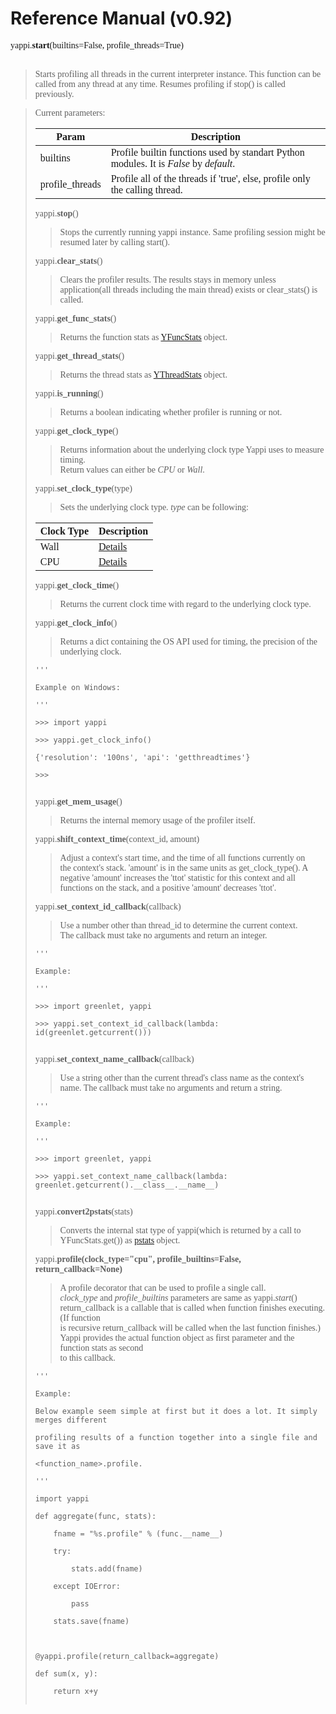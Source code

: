 # Reference Manual (v0.92) #

<font face='Consolas'>
yappi.<b>start</b>(builtins=False, profile_threads=True)<br>
<br>
<blockquote>Starts profiling all threads in the current interpreter instance. This function can be called from any thread at any time. Resumes profiling if stop() is called previously.</blockquote>

<blockquote>Current parameters:<br>
<table><thead><th> <b>Param</b> </th><th> <b>Description</b> </th></thead><tbody>
<tr><td> builtins     </td><td> Profile builtin functions used by standart Python modules. It is <i>False</i> by <i>default</i>. </td></tr>
<tr><td> profile_threads </td><td>  Profile all of the threads if 'true', else, profile only the calling thread. </td></tr></blockquote></tbody></table>

<font face='Consolas'>
yappi.<b>stop</b>()<br>
</font>

<blockquote>Stops the currently running yappi instance. Same profiling session might be resumed later by calling start().</blockquote>


<font face='Consolas'>
yappi.<b>clear_stats</b>()<br>
</font>

<blockquote>Clears the profiler results. The results stays in memory unless application(all threads including the main thread) exists or clear_stats() is called.</blockquote>


<font face='Consolas'>
yappi.<b>get_func_stats</b>()<br>
</font>

<blockquote>Returns the function stats as <a href='https://code.google.com/p/yappi/wiki/YFuncStats_v092'>YFuncStats</a>  object.</blockquote>


<font face='Consolas'>
yappi.<b>get_thread_stats</b>()<br>
</font>

<blockquote>Returns the thread stats as <a href='https://code.google.com/p/yappi/wiki/YThreadStats_v092'>YThreadStats</a>  object.</blockquote>


<font face='Consolas'>
yappi.<b>is_running</b>()<br>
</font>

<blockquote>Returns a boolean indicating whether profiler is running or not.</blockquote>


<font face='Consolas'>
yappi.<b>get_clock_type</b>()<br>
</font>

<blockquote>Returns information about the underlying clock type Yappi uses to measure timing.<br>
Return values can either be <i>CPU</i> or <i>Wall</i>.</blockquote>

<font face='Consolas'>
yappi.<b>set_clock_type</b>(type)<br>
</font>

<blockquote>Sets the underlying clock type. <i>type</i> can be following:</blockquote>

<table><thead><th> <b>Clock Type</b> </th><th> <b>Description</b> </th></thead><tbody>
<tr><td> Wall              </td><td> <a href='http://en.wikipedia.org/wiki/Wall_time'>Details</a> </td></tr>
<tr><td> CPU               </td><td> <a href='http://en.wikipedia.org/wiki/CPU_time'>Details</a> </td></tr></tbody></table>

<font face='Consolas'>
yappi.<b>get_clock_time</b>()<br>
</font>

<blockquote>Returns the current clock time with regard to the underlying clock type.</blockquote>

<font face='Consolas'>
yappi.<b>get_clock_info</b>()<br>
</font>

<blockquote>Returns a dict containing the OS API used for timing, the precision of the underlying clock.</blockquote>

<pre><code>'''<br>
Example on Windows:<br>
'''<br>
&gt;&gt;&gt; import yappi<br>
&gt;&gt;&gt; yappi.get_clock_info()<br>
{'resolution': '100ns', 'api': 'getthreadtimes'}<br>
&gt;&gt;&gt;<br>
</code></pre>

<font face='Consolas'>
yappi.<b>get_mem_usage</b>()<br>
</font>

<blockquote>Returns the internal memory usage of the profiler itself.</blockquote>


<font face='Consolas'>
yappi.<b>shift_context_time</b>(context_id, amount)<br>
</font>
<blockquote>Adjust a context's start time, and the time of all functions currently on<br>
the context's stack. 'amount' is in the same units as get_clock_type(). A<br>
negative 'amount' increases the 'ttot' statistic for this context and all<br>
functions on the stack, and a positive 'amount' decreases 'ttot'.</blockquote>

<font face='Consolas'>
yappi.<b>set_context_id_callback</b>(callback)<br>
</font>
<blockquote>Use a number other than thread_id to determine the current context.<br>
The callback must take no arguments and return an integer.</blockquote>

<pre><code>'''<br>
Example:<br>
'''<br>
&gt;&gt;&gt; import greenlet, yappi<br>
&gt;&gt;&gt; yappi.set_context_id_callback(lambda: id(greenlet.getcurrent()))<br>
</code></pre>

<font face='Consolas'>
yappi.<b>set_context_name_callback</b>(callback)<br>
</font>
<blockquote>Use a string other than the current thread's class name as the context's<br>
name. The callback must take no arguments and return a string.</blockquote>

<pre><code>'''<br>
Example:<br>
'''<br>
&gt;&gt;&gt; import greenlet, yappi<br>
&gt;&gt;&gt; yappi.set_context_name_callback(lambda: greenlet.getcurrent().__class__.__name__)<br>
</code></pre>

<font face='Consolas'>
yappi.<b>convert2pstats</b>(stats)<br>
</font>

<blockquote>Converts the internal stat type of yappi(which is returned by a call to YFuncStats.get()) as <a href='http://docs.python.org/3.4/library/profile.html#module-pstats'>pstats</a> object.</blockquote>

<font face='Consolas'>
yappi.<b>profile(clock_type="cpu", profile_builtins=False, return_callback=None)</b>
</font>

<blockquote>A profile decorator that can be used to profile a single call.<br>
<i>clock_type</i> and <i>profile_builtins</i> parameters are same as yappi.<i>start</i>()<br>
return_callback is a callable that is called when function finishes executing. (If function<br>
is recursive return_callback will be called when the last function finishes.)<br>
Yappi provides the actual function object as first parameter and the function stats as second<br>
to this callback.</blockquote>

<pre><code>'''<br>
Example:<br>
Below example seem simple at first but it does a lot. It simply merges different<br>
profiling results of a function together into a single file and save it as <br>
&lt;function_name&gt;.profile.<br>
'''<br>
import yappi<br>
def aggregate(func, stats):<br>
    fname = "%s.profile" % (func.__name__)<br>
    try: <br>
        stats.add(fname)<br>
    except IOError:<br>
        pass<br>
    stats.save(fname)<br>
<br>
@yappi.profile(return_callback=aggregate)<br>
def sum(x, y):<br>
    return x+y<br>
</code></pre>

</font>
